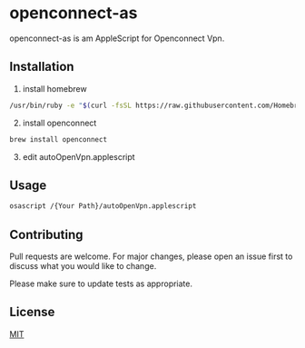 # openconnect-as

openconnect-as is am AppleScript for Openconnect Vpn.

## Installation

1. install homebrew
  ```bash
  /usr/bin/ruby -e "$(curl -fsSL https://raw.githubusercontent.com/Homebrew/install/master/install)"
```
2. install openconnect
  ```bash
  brew install openconnect
  ```
3. edit autoOpenVpn.applescript
## Usage

```bash
osascript /{Your Path}/autoOpenVpn.applescript
```

## Contributing
Pull requests are welcome. For major changes, please open an issue first to discuss what you would like to change.

Please make sure to update tests as appropriate.

## License
[MIT](https://choosealicense.com/licenses/mit/)